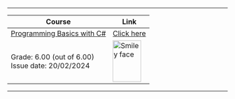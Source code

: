 
  
  ---------------------------------------------------------------------------------
  
| **Course**                                                            | **Link**                                                   |
| --------------------------------------------------------------------- | ---------------------------------------------------------- |
| <a href="https://softuni.bg/trainings/4409/programming-basics-with-csharp-january-2024" > Programming Basics with C# </a>    | <a href="https://softuni.bg/certificates/details/203944/9d4b4280"> Click here</a> |
  Grade: 6.00 (out of 6.00)<br /> Issue date: 20/02/2024 | <img src="https://i.ibb.co/30xy7GT/softbasic.png" alt="Smiley face" width="65" height="95" > 
  
  ---------------------------------------------------------------------------------
  


	
